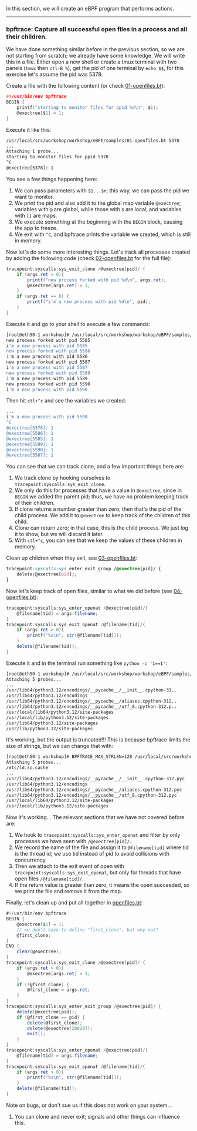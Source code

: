In this section, we will create an eBPF program that performs actions.

---

### bpftrace: Capture all successful open files in a process and all their children.

We have done something similar before in the previous section, so we are not starting from scratch; we already have some knowledge. We will write this in a file. Either open a new shell or create a tmux terminal with two panels (`tmux` then `ctl-B %`), get the pid of one terminal by `echo $$`, for this exercise let's assume the pid was 5378.

Create a file with the following content (or check [01-openfiles.bt](samples/01-openfiles.bt)):
```c
#!/usr/bin/env bpftrace
BEGIN {
    printf("starting to monitor files for ppid %d\n", $1);
    @exectree[$1] = 1;
}
```
Execute it like this:
```bash
/usr/local/src/workshop/workshop/eBPF/samples/01-openfiles.bt 5378
...
Attaching 1 probe...
starting to monitor files for ppid 5378
^C
@exectree[5378]: 1
```
You see a few things happening here:

1. We can pass parameters with `$1...$n`; this way, we can pass the pid we want to monitor.
2. We print the pid and also add it to the global map variable `@exectree`; variables with `@` are global, while those with `$` are local, and variables with `[]` are maps.
3. We execute something at the beginning with the `BEGIN` block, causing the app to freeze.
4. We exit with `^C`, and bpftrace prints the variable we created, which is still in memory.

Now let's do some more interesting things. Let's track all processes created by adding the following code (check [02-openfiles.bt](samples/02-openfiles.bt) for the full file):
```csharp
tracepoint:syscalls:sys_exit_clone /@exectree[pid]/ {
    if (args.ret > 0){
        printf("new process forked with pid %d\n", args.ret);
        @exectree[args.ret] = 1;
    }
    if (args.ret == 0) {
        printf("i'm a new process with pid %d\n", pid);
    }
}
```
Execute it and go to your shell to execute a few commands:
```bash
[root@eth50-1 workshop]# /usr/local/src/workshop/workshop/eBPF/samples/02-openfiles.bt 5378
new process forked with pid 5585
i'm a new process with pid 5585
new process forked with pid 5586
i'm a new process with pid 5586
new process forked with pid 5587
i'm a new process with pid 5587
new process forked with pid 5589
i'm a new process with pid 5589
new process forked with pid 5590
i'm a new process with pid 5590
```
Then hit `ctl+^c` and see the variables we created:
```bash
...
i'm a new process with pid 5590
^C
@exectree[5378]: 1
@exectree[5586]: 1
@exectree[5585]: 1
@exectree[5589]: 1
@exectree[5590]: 1
@exectree[5587]: 1
```
You can see that we can track clone, and a few important things here are:

1. We track clone by hooking ourselves to `tracepoint:syscalls:sys_exit_clone`.
2. We only do this for processes that have a value in `@exectree`, since in `BEGIN` we added the parent pid; thus, we have no problem keeping track of their children.
3. If clone returns a number greater than zero, then that's the pid of the child process. We add it to `@exectree` to keep track of the children of this child.
4. Clone can return zero; in that case, this is the child process. We just log it to show, but we will discard it later.
5. With `ctl+^c`, you can see that we keep the values of these children in memory.

Clean up children when they exit, see [03-openfiles.bt](samples/03-openfiles.bt):

```css
tracepoint:syscalls:sys_enter_exit_group /@exectree[pid]/ {
    delete(@exectree[pid]);
}
```

Now let's keep track of open files, similar to what we did before (see [04-openfiles.bt](samples/04-openfiles.bt)):
```csharp
tracepoint:syscalls:sys_enter_openat /@exectree[pid]/{
    @filename[tid] = args.filename;
}
tracepoint:syscalls:sys_exit_openat /@filename[tid]/{
    if (args.ret > 0){
        printf("%s\n", str(@filename[tid]));
    }
    delete(@filename[tid]);
}
```
Execute it and in the terminal run something like `python -c '1==1'`:
```bash
[root@eth50-1 workshop]# /usr/local/src/workshop/workshop/eBPF/samples/04-openfiles.bt 5378                                                                                                                                    19:31:37 [5/563]
Attaching 5 probes...                                                                                                                                                                                                                          
...
/usr/lib64/python3.12/encodings/__pycache__/__init__.cpython-31..
/usr/lib64/python3.12/encodings
/usr/lib64/python3.12/encodings/__pycache__/aliases.cpython-312..
/usr/lib64/python3.12/encodings/__pycache__/utf_8.cpython-312.p..
/usr/local/lib64/python3.12/site-packages
/usr/local/lib/python3.12/site-packages
/usr/lib64/python3.12/site-packages
/usr/lib/python3.12/site-packages
```
It's working, but the output is truncated!!! This is because bpftrace limits the size of strings, but we can change that with:
```bash
[root@eth50-1 workshop]# BPFTRACE_MAX_STRLEN=128 /usr/local/src/workshop/workshop/eBPF/samples/04-openfiles.bt 5378                                                                                                                            
Attaching 5 probes...                                                                                                                                                                                                                          
/etc/ld.so.cache                                                                                                                                                                                                                               
...
/usr/lib64/python3.12/encodings/__pycache__/__init__.cpython-312.pyc
/usr/lib64/python3.12/encodings
/usr/lib64/python3.12/encodings/__pycache__/aliases.cpython-312.pyc
/usr/lib64/python3.12/encodings/__pycache__/utf_8.cpython-312.pyc
/usr/local/lib64/python3.12/site-packages
/usr/local/lib/python3.12/site-packages
```
Now it's working... The relevant sections that we have not covered before are:

1. We hook to `tracepoint:syscalls:sys_enter_openat` and filter by only processes we have seen with `/@exectree[pid]/`.
2. We record the name of the file and assign it to `@filename[tid]` where tid is the thread id; we use tid instead of pid to avoid collisions with concurrency.
3. Then we attach to the exit event of open with `tracepoint:syscalls:sys_exit_openat`, but only for threads that have open files `/@filename[tid]/`.
4. If the return value is greater than zero, it means the open succeeded, so we print the file and remove it from the map.

Finally, let's clean up and put all together in [openfiles.bt](samples/openfiles.bt):
```csharp
#!/usr/bin/env bpftrace
BEGIN {
    @exectree[$1] = 1;
    // we don't have to define "first_clone", but why not?
    @first_clone;
}
END {
    clear(@exectree);
}
tracepoint:syscalls:sys_exit_clone /@exectree[pid]/ {
    if (args.ret > 0){
        @exectree[args.ret] = 1;
    }
    if (!@first_clone) {
        @first_clone = args.ret;
    }
}
tracepoint:syscalls:sys_enter_exit_group /@exectree[pid]/ {
    delete(@exectree[pid]);
    if (@first_clone == pid) {
        delete(@first_clone);
        delete(@exectree[20020]);
        exit();
    }
}
tracepoint:syscalls:sys_enter_openat /@exectree[pid]/{
    @filename[tid] = args.filename;
}
tracepoint:syscalls:sys_exit_openat /@filename[tid]/{
    if (args.ret > 0){
        printf("%s\n", str(@filename[tid]));
    }
    delete(@filename[tid]);
}
```
Note on bugs, or don't sue us if this does not work on your system...

1. You can clone and never exit; signals and other things can influence this.